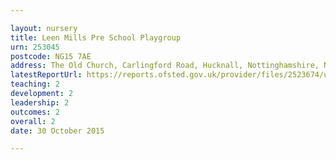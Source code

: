 ```yaml
---

layout: nursery
title: Leen Mills Pre School Playgroup
urn: 253045
postcode: NG15 7AE
address: The Old Church, Carlingford Road, Hucknall, Nottinghamshire, NG15 7AE
latestReportUrl: https://reports.ofsted.gov.uk/provider/files/2523674/urn/253045.pdf
teaching: 2
development: 2
leadership: 2
outcomes: 2
overall: 2
date: 30 October 2015

---
```

